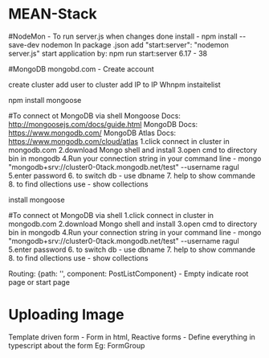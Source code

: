 # MEAN-Stack

#NodeMon - To run server.js when changes done
install -  npm install --save-dev nodemon
In package .json  add  "start:server": "nodemon server.js"
start application by: npm run start:server
6.17 - 38


#MongoDB
mongobd.com - Create account
<!-- ramachand -->
create cluster 
add user to cluster
add IP to IP Whnpm instaitelist 

npm install mongoose

#To connect ot MongoDB via shell
Mongoose Docs: http://mongoosejs.com/docs/guide.html
MongoDB Docs: https://www.mongodb.com/
MongoDB Atlas Docs: https://www.mongodb.com/cloud/atlas
1.click connect in cluster in mongodb.com
2.download Mongo shell and install
3.open cmd to directory bin in mongodb
4.Run your connection string in your command line - mongo "mongodb+srv://cluster0-0tack.mongodb.net/test"  --username ragul
5.enter password
6. to switch db - use dbname
7. help to show commande
8. to find ollections use - show collections


install mongoose

#To connect ot MongoDB via shell
1.click connect in cluster in mongodb.com
2.download Mongo shell and install
3.open cmd to directory bin in mongodb
4.Run your connection string in your command line - mongo "mongodb+srv://cluster0-0tack.mongodb.net/test"  --username ragul
5.enter password
6. to switch db - use dbname
7. help to show commande
8. to find ollections use - show collections


Routing:
  {path: '', component: PostListComponent} - Empty indicate root page or start page

# Uploading Image
  Template driven form - Form in html,
  Reactive forms - Define everything in typescript about the form Eg: FormGroup
 


